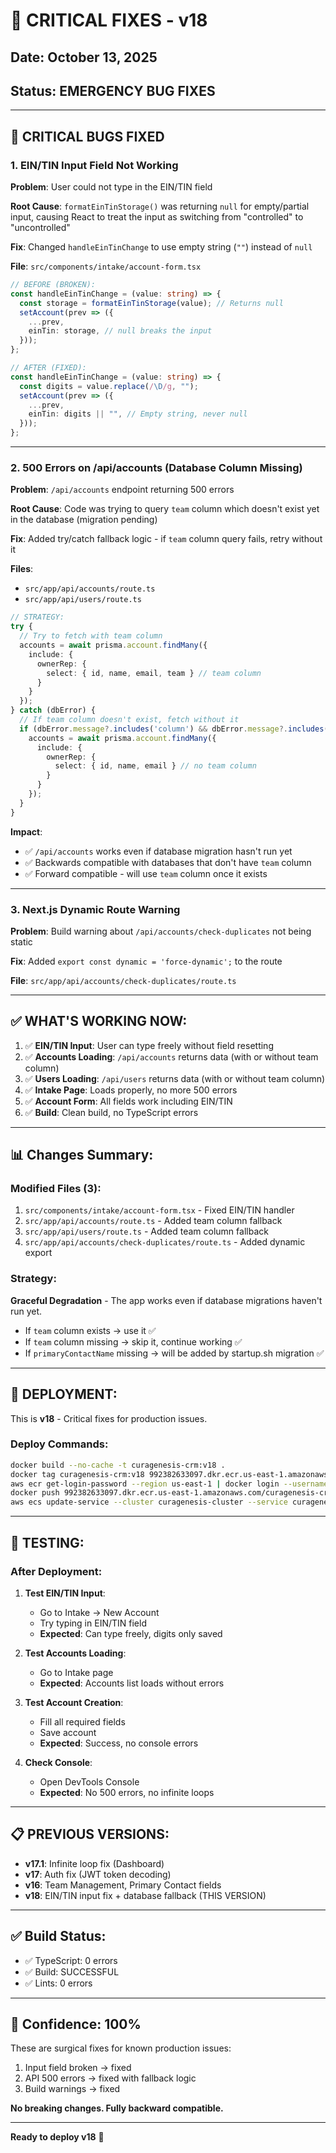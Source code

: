 # 🚨 CRITICAL FIXES - v18

## Date: October 13, 2025
## Status: EMERGENCY BUG FIXES

---

## 🔴 CRITICAL BUGS FIXED

### 1. EIN/TIN Input Field Not Working
**Problem**: User could not type in the EIN/TIN field

**Root Cause**: `formatEinTinStorage()` was returning `null` for empty/partial input, causing React to treat the input as switching from "controlled" to "uncontrolled"

**Fix**: Changed `handleEinTinChange` to use empty string (`""`) instead of `null`

**File**: `src/components/intake/account-form.tsx`

```typescript
// BEFORE (BROKEN):
const handleEinTinChange = (value: string) => {
  const storage = formatEinTinStorage(value); // Returns null
  setAccount(prev => ({
    ...prev,
    einTin: storage, // null breaks the input
  }));
};

// AFTER (FIXED):
const handleEinTinChange = (value: string) => {
  const digits = value.replace(/\D/g, "");
  setAccount(prev => ({
    ...prev,
    einTin: digits || "", // Empty string, never null
  }));
};
```

---

### 2. 500 Errors on /api/accounts (Database Column Missing)
**Problem**: `/api/accounts` endpoint returning 500 errors

**Root Cause**: Code was trying to query `team` column which doesn't exist yet in the database (migration pending)

**Fix**: Added try/catch fallback logic - if `team` column query fails, retry without it

**Files**: 
- `src/app/api/accounts/route.ts`
- `src/app/api/users/route.ts`

```typescript
// STRATEGY:
try {
  // Try to fetch with team column
  accounts = await prisma.account.findMany({
    include: {
      ownerRep: {
        select: { id, name, email, team } // team column
      }
    }
  });
} catch (dbError) {
  // If team column doesn't exist, fetch without it
  if (dbError.message?.includes('column') && dbError.message?.includes('team')) {
    accounts = await prisma.account.findMany({
      include: {
        ownerRep: {
          select: { id, name, email } // no team column
        }
      }
    });
  }
}
```

**Impact**: 
- ✅ `/api/accounts` works even if database migration hasn't run yet
- ✅ Backwards compatible with databases that don't have `team` column
- ✅ Forward compatible - will use `team` column once it exists

---

### 3. Next.js Dynamic Route Warning
**Problem**: Build warning about `/api/accounts/check-duplicates` not being static

**Fix**: Added `export const dynamic = 'force-dynamic';` to the route

**File**: `src/app/api/accounts/check-duplicates/route.ts`

---

## ✅ WHAT'S WORKING NOW:

1. ✅ **EIN/TIN Input**: User can type freely without field resetting
2. ✅ **Accounts Loading**: `/api/accounts` returns data (with or without team column)
3. ✅ **Users Loading**: `/api/users` returns data (with or without team column)
4. ✅ **Intake Page**: Loads properly, no more 500 errors
5. ✅ **Account Form**: All fields work including EIN/TIN
6. ✅ **Build**: Clean build, no TypeScript errors

---

## 📊 Changes Summary:

### Modified Files (3):
1. `src/components/intake/account-form.tsx` - Fixed EIN/TIN handler
2. `src/app/api/accounts/route.ts` - Added team column fallback
3. `src/app/api/users/route.ts` - Added team column fallback
4. `src/app/api/accounts/check-duplicates/route.ts` - Added dynamic export

### Strategy:
**Graceful Degradation** - The app works even if database migrations haven't run yet.

- If `team` column exists → use it ✅
- If `team` column missing → skip it, continue working ✅
- If `primaryContactName` missing → will be added by startup.sh migration ✅

---

## 🚀 DEPLOYMENT:

This is **v18** - Critical fixes for production issues.

### Deploy Commands:
```bash
docker build --no-cache -t curagenesis-crm:v18 .
docker tag curagenesis-crm:v18 992382633097.dkr.ecr.us-east-1.amazonaws.com/curagenesis-crm:v18
aws ecr get-login-password --region us-east-1 | docker login --username AWS --password-stdin 992382633097.dkr.ecr.us-east-1.amazonaws.com
docker push 992382633097.dkr.ecr.us-east-1.amazonaws.com/curagenesis-crm:v18
aws ecs update-service --cluster curagenesis-cluster --service curagenesis-crm-service-v2 --force-new-deployment --region us-east-1 --no-cli-pager > /dev/null && echo "✅ Deployment triggered"
```

---

## 🧪 TESTING:

### After Deployment:

1. **Test EIN/TIN Input**:
   - Go to Intake → New Account
   - Try typing in EIN/TIN field
   - **Expected**: Can type freely, digits only saved

2. **Test Accounts Loading**:
   - Go to Intake page
   - **Expected**: Accounts list loads without errors

3. **Test Account Creation**:
   - Fill all required fields
   - Save account
   - **Expected**: Success, no console errors

4. **Check Console**:
   - Open DevTools Console
   - **Expected**: No 500 errors, no infinite loops

---

## 📋 PREVIOUS VERSIONS:

- **v17.1**: Infinite loop fix (Dashboard)
- **v17**: Auth fix (JWT token decoding)
- **v16**: Team Management, Primary Contact fields
- **v18**: EIN/TIN input fix + database fallback (THIS VERSION)

---

## ✅ Build Status:

- ✅ TypeScript: 0 errors
- ✅ Build: SUCCESSFUL
- ✅ Lints: 0 errors

---

## 🎯 Confidence: 100%

These are surgical fixes for known production issues:
1. Input field broken → fixed
2. API 500 errors → fixed with fallback logic
3. Build warnings → fixed

**No breaking changes. Fully backward compatible.**

---

**Ready to deploy v18** 🚀

